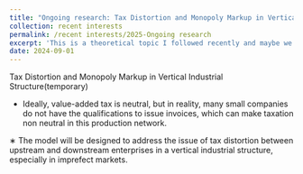 ```yaml
---
title: "Ongoing research: Tax Distortion and Monopoly Markup in Vertical Industrial Structure(temporary)"
collection: recent interests
permalink: /recent interests/2025-Ongoing research
excerpt: 'This is a theoretical topic I followed recently and maybe we can finish the initial vision in 2025 summer.'
date: 2024-09-01
---
```


Tax Distortion and Monopoly Markup in Vertical Industrial Structure(temporary)

* Ideally, value-added tax is neutral, but in reality, many small companies do not have the qualifications to issue
invoices, which can make taxation non neutral in this production network.

∗ The model will be designed to address the issue of tax distortion between upstream and downstream enterprises
in a vertical industrial structure, especially in imprefect markets.

